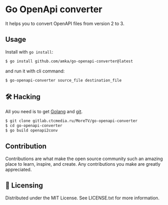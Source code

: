 #  Go OpenApi converter

It helps you to convert OpenAPI files from version 2 to 3.

## Usage

Install with `go install`:

```bash
$ go install github.com/amka/go-openapi-converter@latest
```

and run it with cli command:
```bash
$ go-openapi-converter source_file destination_file
```

## 🛠 Hacking

All you need is to get [Golang](https://go.dev) and [git](https://git-scm.com/).

```bash
$ git clone gitlab.ctcmedia.ru/MoreTV/go-openapi-converter
$ cd go-openapi-converter
$ go build openapi2conv
```

##  Contribution

Contributions are what make the open source community such an amazing place to learn, inspire, and create. Any contributions you make are greatly appreciated.


## 🪪 Licensing

Distributed under the MIT License. See LICENSE.txt for more information.


